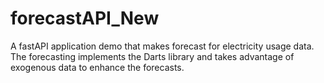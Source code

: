 # forecastAPI_New
 A fastAPI application demo that makes forecast for electricity usage data. The forecasting implements the Darts library and takes advantage of exogenous data to enhance the forecasts. 

